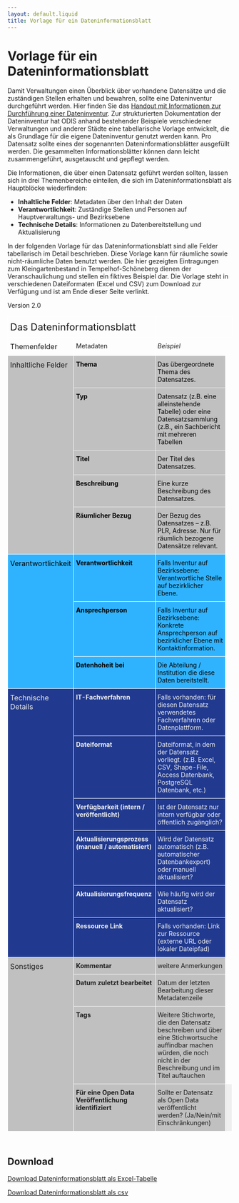 ```yaml
---
layout: default.liquid
title: Vorlage für ein Dateninformationsblatt
---
```


# Vorlage für ein Dateninformationsblatt

Damit Verwaltungen einen Überblick über vorhandene Datensätze und die zuständigen Stellen erhalten und bewahren, sollte eine Dateninventur durchgeführt werden. Hier finden Sie das [Handout mit Informationen zur Durchführung einer Dateninventur](/ressourcen/dateninventur).
Zur strukturierten Dokumentation der Dateninventur hat ODIS anhand bestehender Beispiele verschiedener Verwaltungen und anderer Städte eine tabellarische Vorlage entwickelt, die als Grundlage für die eigene Dateninventur genutzt werden kann. Pro Datensatz sollte eines der sogenannten Dateninformationsblätter ausgefüllt werden. Die gesammelten Informationsblätter können dann leicht zusammengeführt, ausgetauscht und gepflegt werden.

Die Informationen, die über einen Datensatz geführt werden sollten, lassen sich in drei Themenbereiche einteilen, die sich im Dateninformationsblatt als Hauptblöcke wiederfinden:

- **Inhaltliche Felder**: Metadaten über den Inhalt der Daten
- **Verantwortlichkeit**: Zuständige Stellen und Personen auf Hauptverwaltungs- und Bezirksebene
- **Technische Details**: Informationen zu Datenbereitstellung und Aktualisierung

In der folgenden Vorlage für das Dateninformationsblatt sind alle Felder tabellarisch im Detail beschrieben. Diese Vorlage kann für räumliche sowie nicht-räumliche Daten benutzt werden. Die hier gezeigten Eintragungen zum Kleingartenbestand in Tempelhof-Schöneberg dienen der Veranschaulichung und stellen ein fiktives Beispiel dar. Die Vorlage steht in verschiedenen Dateiformaten (Excel und CSV) zum Download zur Verfügung und ist am Ende dieser Seite verlinkt.

<style type="text/css">
.tg  {border-collapse:collapse;border-spacing:0;margin-bottom: 25px}
.tg td{font-size:14px;padding:10px 5px;border-style:solid;border-width:1px;overflow:hidden;word-break:normal;border-color:black;}
.tg th{font-size:14px;font-weight:normal;padding:10px 5px;border-style:solid;border-width:1px;overflow:hidden;word-break:normal;border-color:black;}
.tg .tg-zj9c{font-style:italic;background-color:#495992;color:#ffffff;border-color:#ffffff;text-align:left;vertical-align:top}
.tg .tg-eahn{background-color:#30b3ff;color:#000000;border-color:#ffffff;text-align:left;vertical-align:top}
.tg .tg-km2t{font-weight:bold;border-color:#ffffff;text-align:left;vertical-align:top}
.tg .tg-o9w4{font-style:italic;background-color:#95d2f6;border-color:#ffffff;text-align:left;vertical-align:top}
.tg .tg-tng1{background-color:#c0c0c0;color:#000000;border-color:#efefef;text-align:left;vertical-align:top}
.tg .tg-zv4m{border-color:#ffffff;text-align:left;vertical-align:top}
.tg .tg-u6gx{font-weight:bold;background-color:#c0c0c0;border-color:#ffffff;text-align:left;vertical-align:top}
.tg .tg-lu18{font-weight:bold;background-color:#30b3ff;color:#000000;border-color:#ffffff;text-align:left;vertical-align:top}
.tg .tg-xm73{font-size:22px;border-color:#ffffff;text-align:left;vertical-align:top}
.tg .tg-czno{font-size:16px;border-color:#ffffff;text-align:left;vertical-align:top}
.tg .tg-16zm{font-weight:bold;background-color:#c0c0c0;color:#000000;border-color:#efefef;text-align:left;vertical-align:top}
.tg .tg-eo4b{font-style:italic;border-color:#ffffff;text-align:left;vertical-align:top}
.tg .tg-0x0e{font-size:16px;background-color:#c0c0c0;border-color:#ffffff;text-align:left;vertical-align:top}
.tg .tg-54w3{font-style:italic;background-color:#efefef;border-color:#ffffff;text-align:left;vertical-align:top}
.tg .tg-ozf7{font-size:16px;background-color:#30b3ff;color:#000000;border-color:#ffffff;text-align:left;vertical-align:top}
.tg .tg-ortv{font-size:16px;background-color:#213a8f;color:#efefef;border-color:#ffffff;text-align:left;vertical-align:top}
.tg .tg-dydg{font-weight:bold;background-color:#213a8f;color:#efefef;border-color:#ffffff;text-align:left;vertical-align:top}
.tg .tg-lhx1{background-color:#213a8f;color:#efefef;border-color:#ffffff;text-align:left;vertical-align:top}
.tg .tg-hvao{background-color:#c0c0c0;border-color:#ffffff;text-align:left;vertical-align:top}
</style>

<div style="overflow-x: auto;">Version 2.0
<table class="tg">
<tbody>
  <tr>
    <th class="tg-xm73" colspan="2">Das Dateninformationsblatt</th>
    <th class="tg-zv4m"></th>
    <th class="tg-eo4b"></th>
  </tr>
  <tr>
    <td class="tg-czno">Themenfelder</td>
    <td class="tg-zv4m">Metadaten</td>
    <td class="tg-eo4b">Beispiel</td>
  </tr>
<tr>
<td class="tg-0x0e" rowspan="5">Inhaltliche Felder</td>
<td class="tg-16zm">Thema</td>
<td class="tg-tng1">Das &uuml;bergeordnete Thema des Datensatzes.</td>
</tr>
<tr>
<td class="tg-16zm">Typ</td>
<td class="tg-tng1">Datensatz (z.B. eine alleinstehende Tabelle) oder eine Datensatzsammlung (z.B., ein Sachbericht mit mehreren Tabellen</td>
</tr>
<tr>
<td class="tg-16zm">Titel</td>
<td class="tg-tng1">Der Titel des Datensatzes.</td>
</tr>
<tr>
<td class="tg-16zm">Beschreibung</td>
<td class="tg-tng1">Eine kurze Beschreibung des Datensatzes.</td>
</tr>
<tr>
<td class="tg-16zm">R&auml;umlicher Bezug</td>
<td class="tg-tng1">Der Bezug des Datensatzes &ndash; z.B. PLR, Adresse. Nur f&uuml;r r&auml;umlich bezogene Datens&auml;tze relevant.</td>
</tr>
<tr>
<td class="tg-ozf7" rowspan="3">Verantwortlichkeit</td>
<td class="tg-lu18">Verantwortlichkeit</td>
<td class="tg-eahn">Falls Inventur auf Bezirksebene: Verantwortliche Stelle auf bezirklicher Ebene.</td>
</tr>
<tr>
<td class="tg-lu18">Ansprechperson</td>
<td class="tg-eahn">Falls Inventur auf Bezirksebene: Konkrete Ansprechperson auf bezirklicher Ebene mit Kontaktinformation.</td>
</tr>
<tr>
<td class="tg-lu18">Datenhoheit bei</td>
<td class="tg-eahn">Die Abteilung / Institution die diese Daten bereitstellt.</td>
</tr>
<tr>
<td class="tg-ortv" rowspan="6">Technische Details</td>
<td class="tg-dydg">IT-Fachverfahren</td>
<td class="tg-lhx1">Falls vorhanden: f&uuml;r diesen Datensatz verwendetes Fachverfahren oder Datenplattform.</td>
</tr>
<tr>
<td class="tg-dydg">Dateiformat</td>
<td class="tg-lhx1">Dateiformat, in dem der Datensatz vorliegt. (z.B. Excel, CSV, Shape-File, Access Datenbank, PostgreSQL Datenbank, etc.)</td>
</tr>
<tr>
<td class="tg-dydg">Verf&uuml;gbarkeit (intern / ver&ouml;ffentlicht)</td>
<td class="tg-lhx1">Ist der Datensatz nur intern verf&uuml;gbar oder &ouml;ffentlich zug&auml;nglich?</td>
</tr>
<tr>
<td class="tg-dydg">Aktualisierungsprozess (manuell / automatisiert)</td>
<td class="tg-lhx1">Wird der Datensatz automatisch (z.B. automatischer Datenbankexport) oder manuell aktualisiert?</td>
</tr>
<tr>
<td class="tg-dydg">Aktualisierungsfrequenz</td>
<td class="tg-lhx1">Wie h&auml;ufig wird der Datensatz aktualisiert?</td>
</tr>
<tr>
<td class="tg-dydg">Ressource Link</td>
<td class="tg-lhx1">Falls vorhanden: Link zur Ressource (externe URL oder lokaler Dateipfad)</td>
</tr>
<tr>
<td class="tg-0x0e" rowspan="4">Sonstiges</td>
<td class="tg-u6gx">Kommentar</td>
<td class="tg-hvao">weitere Anmerkungen</td>
</tr>
<tr>
<td class="tg-u6gx">Datum zuletzt bearbeitet</td>
<td class="tg-hvao">Datum der letzten Bearbeitung dieser Metadatenzeile</td>
</tr>
<tr>
<td class="tg-u6gx">Tags</td>
<td class="tg-hvao">Weitere Stichworte, die den Datensatz beschreiben und über eine Stichwortsuche auffindbar machen würden, die noch nicht in der Beschreibung und im Titel auftauchen</td>
</tr>
<tr>
<td class="tg-u6gx">F&uuml;r eine Open Data Ver&ouml;ffentlichung identifiziert</td>
<td class="tg-hvao">Sollte er Datensatz als Open Data ver&ouml;ffentlicht werden? (Ja/Nein/mit Einschr&auml;nkungen)</td>
<td class="tg-54w3">&nbsp;</td>
</tr>
</tbody>
</table>
</div>

## Download

[Download Dateninformationsblatt als Excel-Tabelle](/assets/file-download/Dateninformationsblatt_v2.xlsx)

[Download Dateninformationsblatt als csv](/assets/file-download/Dateninformationsblatt_v2.csv)
